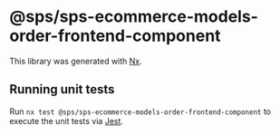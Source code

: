 # @sps/sps-ecommerce-models-order-frontend-component

This library was generated with [Nx](https://nx.dev).

## Running unit tests

Run `nx test @sps/sps-ecommerce-models-order-frontend-component` to execute the unit tests via [Jest](https://jestjs.io).
